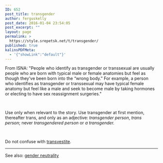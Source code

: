 ```yaml
---
ID: 652
post_title: transgender
author: ferguskelly
post_date: 2016-01-04 23:54:05
post_excerpt: ""
layout: page
permalink: >
  https://style.srepetsk.net/t/transgender/
published: true
kalinsPDFMeta:
  - '{"showLink":"default"}'
---
```

From ISNA: "People who identify as transgender or transsexual are usually people who are born with typical male or female anatomies but feel as though they’ve been born into the “wrong body.” For example, a person who identifies as transgender or transsexual may have typical female anatomy but feel like a male and seek to become male by taking hormones or electing to have sex reassignment surgeries."

&nbsp;

Use only when relevant to the story. Use transgender at first mention, thereafter trans, and only as an adjective: <em>transgender person</em>, <em>trans person</em>; never <em>transgendered person</em> or <em>a transgender.</em>

&nbsp;

Do not confuse with <a href="https://style.srepetsk.net/t/transvestite/">transvestite</a>.

<hr />

See also: <a href="https://style.srepetsk.net/g/gender-neutrality/">gender neutrality</a>

&nbsp;